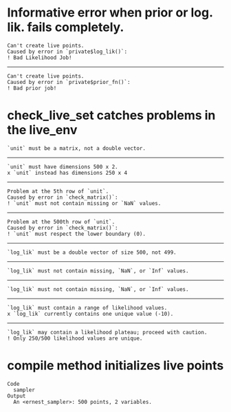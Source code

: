 # Informative error when prior or log. lik. fails completely.

    Can't create live points.
    Caused by error in `private$log_lik()`:
    ! Bad Likelihood Job!

---

    Can't create live points.
    Caused by error in `private$prior_fn()`:
    ! Bad prior job!

# check_live_set catches problems in the live_env

    `unit` must be a matrix, not a double vector.

---

    `unit` must have dimensions 500 x 2.
    x `unit` instead has dimensions 250 x 4

---

    Problem at the 5th row of `unit`.
    Caused by error in `check_matrix()`:
    ! `unit` must not contain missing or `NaN` values.

---

    Problem at the 500th row of `unit`.
    Caused by error in `check_matrix()`:
    ! `unit` must respect the lower boundary (0).

---

    `log_lik` must be a double vector of size 500, not 499.

---

    `log_lik` must not contain missing, `NaN`, or `Inf` values.

---

    `log_lik` must not contain missing, `NaN`, or `Inf` values.

---

    `log_lik` must contain a range of likelihood values.
    x `log_lik` currently contains one unique value (-10).

---

    `log_lik` may contain a likelihood plateau; proceed with caution.
    ! Only 250/500 likelihood values are unique.

# compile method initializes live points

    Code
      sampler
    Output
      An <ernest_sampler>: 500 points, 2 variables. 

